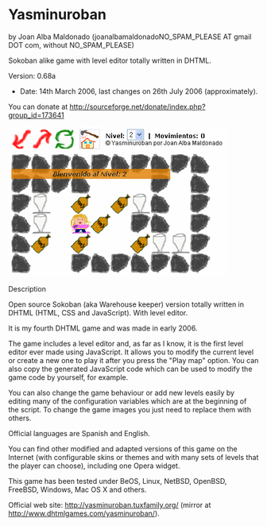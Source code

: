 Yasminuroban 
============= 
by Joan Alba Maldonado (joanalbamaldonadoNO_SPAM_PLEASE AT gmail DOT com, without NO_SPAM_PLEASE)

Sokoban alike game with level editor totally written in DHTML.

Version: 0.68a 
- Date: 14th March 2006, last changes on 26th July 2006 (approximately).

You can donate at http://sourceforge.net/donate/index.php?group_id=173641


![ScreenShot](screenshot.gif)


Description

Open source Sokoban (aka Warehouse keeper) version totally written in DHTML (HTML, CSS and JavaScript). With level editor.

It is my fourth DHTML game and was made in early 2006.

The game includes a level editor and, as far as I know, it is the first level editor ever made using JavaScript. It allows you to modify the current level or create a new one to play it after you press the "Play map" option. You can also copy the generated JavaScript code which can be used to modify the game code by yourself, for example.

You can also change the game behaviour or add new levels easily by editing many of the configuration variables which are at the beginning of the script. To change the game images you just need to replace them with others.

Official languages are Spanish and English.

You can find other modified and adapted versions of this game on the Internet (with configurable skins or themes and with many sets of levels that the player can choose), including one Opera widget.

This game has been tested under BeOS, Linux, NetBSD, OpenBSD, FreeBSD, Windows, Mac OS X and others.


Official web site: http://yasminuroban.tuxfamily.org/ (mirror at http://www.dhtmlgames.com/yasminuroban/).